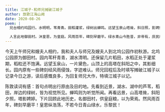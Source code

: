 ```yaml
---
title: 江城子·和师兄摊破江城子
author: 放歌江海山阙
date: 2020-08-26
poem: |
  兄台相约坞园行。水明明，苇青青。田稻灌浆，绿树出蝉鸣。远望玉泉山塔耸，斜日照，影娉婷。

  人言此地御田村。沐皇恩，为皇庭。风雨百年，碑刻早磨平。绿水青山今胜昔，非帝有，庶民欣。
---
```


今天上午师兄和嫂夫人相约，我和夫人与师兄及嫂夫人到北坞公园作初秋游。北坞公园原为御田村。园内苇秆青青，湖水清明。还保留几片稻田，水稻正处于灌浆期，稻粒还不饱满。远望玉泉山，一片黛色，山顶上的高塔在斜阳之中，其影细长。园内原有一些碑刻经风雨侵蚀，字迹难认。师兄回程后及时填写摊破江城子以记录今日之游，读后感慨良多，为回复师兄大作，特填江城子以记。

陈敦读词有感：首句点明出行原由及目的地。先看到近景，湖水、湖中的芦苇，稻田，岸边的绿树，皆为视觉所见。蝉鸣则为听觉所闻。再看远景，山高塔耸，斜阳夕照，塔影娉婷。下片回顾此地历史，名御田村，供皇庭粮，以为荣焉。然风雨百年，碑刻早磨平！皇恩纵浩荡，不若今日青山绿水，乐黎民！
